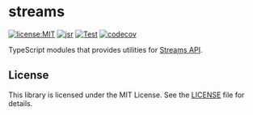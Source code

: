 # streams

[![license:MIT](https://img.shields.io/github/license/Milly/ts-streams)](LICENSE)
[![jsr](https://jsr.io/badges/@milly/streams)](https://jsr.io/@milly/streams)
[![Test](https://github.com/Milly/ts-streams/actions/workflows/test.yml/badge.svg)](https://github.com/Milly/ts-streams/actions/workflows/test.yml)
[![codecov](https://codecov.io/gh/Milly/ts-streams/branch/master/graph/badge.svg)](https://codecov.io/gh/Milly/ts-streams)

TypeScript modules that provides utilities for
[Streams API](https://developer.mozilla.org/docs/Web/API/Streams_API).

## License

This library is licensed under the MIT License. See the [LICENSE](./LICENSE)
file for details.
